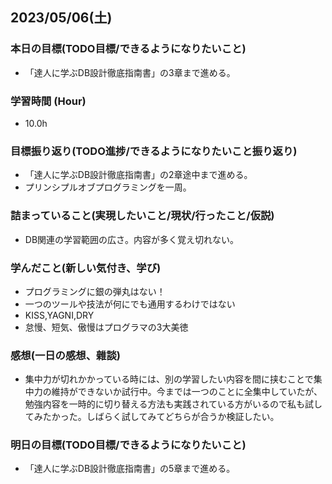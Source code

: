 ## 2023/05/06(土)

### 本日の目標(TODO目標/できるようになりたいこと)

- 「達人に学ぶDB設計徹底指南書」の3章まで進める。

### 学習時間 (Hour)

- 10.0h

### 目標振り返り(TODO進捗/できるようになりたいこと振り返り)

- 「達人に学ぶDB設計徹底指南書」の2章途中まで進める。
- プリンシプルオブプログラミングを一周。

### 詰まっていること(実現したいこと/現状/行ったこと/仮説)

- DB関連の学習範囲の広さ。内容が多く覚え切れない。

### 学んだこと(新しい気付き、学び)

- プログラミングに銀の弾丸はない！
- 一つのツールや技法が何にでも通用するわけではない
- KISS,YAGNI,DRY
- 怠慢、短気、傲慢はプログラマの3大美徳

### 感想(一日の感想、雜談)

- 集中力が切れかかっている時には、別の学習したい内容を間に挟むことで集中力の維持ができないか試行中。今までは一つのことに全集中していたが、勉強内容を一時的に切り替える方法も実践されている方がいるので私も試してみたかった。しばらく試してみてどちらが合うか検証したい。

### 明日の目標(TODO目標/できるようになりたいこと)

- 「達人に学ぶDB設計徹底指南書」の5章まで進める。
